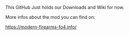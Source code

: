 This GitHub Just holds our Downloads and Wiki for now.

More infos about the mod you can find on:

https://modern-firearms-fo4.info/
